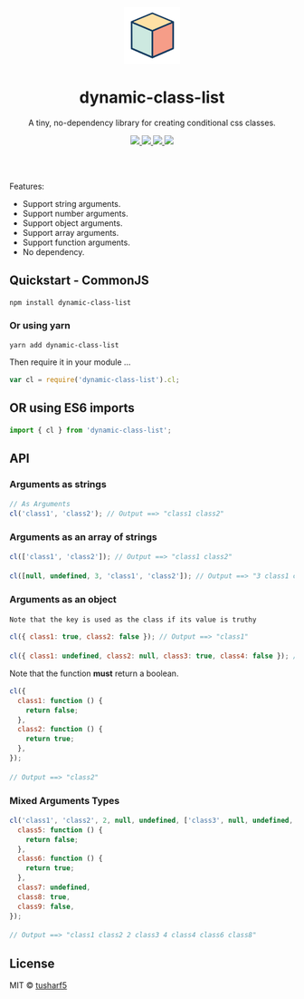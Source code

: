 <p align="center">
   <a href="https://github.com/tusharf5/dynamic-class-list"><img src="https://raw.githubusercontent.com/tusharf5/dynamic-class-list/master/static/logo.gif" alt="css class conditional react dynamic" height="100"/></a>
</p>

<h1 align="center">dynamic-class-list</h1>

<p align="center">A tiny, no-dependency library for creating conditional css classes.</p>

<p align="center">
	<a href="https://github.com/tusharf5/dynamic-class-list">
     <img src="https://img.shields.io/npm/l/dynamic-class-list" height="20"/>
  </a>
	<a href="https://github.com/tusharf5/dynamic-class-list">
     <img src="https://img.shields.io/npm/v/dynamic-class-list" height="20"/>
  </a>
	<a href="https://github.com/tusharf5/dynamic-class-list">
     <img src="https://img.shields.io/npm/dt/dynamic-class-list" height="20"/>
  </a>
	<a href="https://github.com/tusharf5/dynamic-class-list">
     <img src="https://img.shields.io/bundlephobia/minzip/dynamic-class-list" height="20"/>
  </a>
</p><br/><br/>

Features:

- Support string arguments.
- Support number arguments.
- Support object arguments.
- Support array arguments.
- Support function arguments.
- No dependency.

## Quickstart - CommonJS

```shell
npm install dynamic-class-list
```

### Or using yarn

```shell
yarn add dynamic-class-list
```

Then require it in your module ...

```javascript
var cl = require('dynamic-class-list').cl;
```

## OR using ES6 imports

```javascript
import { cl } from 'dynamic-class-list';
```

## API

### Arguments as strings

```javascript
// As Arguments
cl('class1', 'class2'); // Output ==> "class1 class2"
```

### Arguments as an array of strings

```javascript
cl(['class1', 'class2']); // Output ==> "class1 class2"

cl([null, undefined, 3, 'class1', 'class2']); // Output ==> "3 class1 class2"
```

### Arguments as an object

`Note that the key is used as the class if its value is truthy`

```javascript
cl({ class1: true, class2: false }); // Output ==> "class1"

cl({ class1: undefined, class2: null, class3: true, class4: false }); // Output ==> "class3"
```

Note that the function **must** return a boolean.

```javascript
cl({
  class1: function () {
    return false;
  },
  class2: function () {
    return true;
  },
});

// Output ==> "class2"
```

### Mixed Arguments Types

```javascript
cl('class1', 'class2', 2, null, undefined, ['class3', null, undefined, 4, 'class4'], {
  class5: function () {
    return false;
  },
  class6: function () {
    return true;
  },
  class7: undefined,
  class8: true,
  class9: false,
});

// Output ==> "class1 class2 2 class3 4 class4 class6 class8"
```

## License

MIT © [tusharf5](https://github.com/tusharf5)
